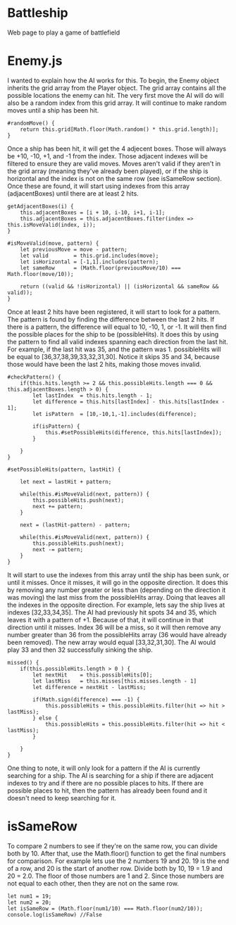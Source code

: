 # Battleship
Web page to play a game of battlefield

# Enemy.js

I wanted to explain how the AI works for this. To begin, the Enemy object inherits the grid array from the Player object. 
The grid array contains all the possible locations the enemy can hit. The very first move the AI will do will also be a random index
from this grid array. It will continue to make random moves until a ship has been hit.

    #randomMove() {
        return this.grid[Math.floor(Math.random() * this.grid.length)];
    }

Once a ship has been hit, it will get the 4 adjecent boxes. Those will always be +10, -10, +1, and -1 from the index. Those adjacent indexes will be
filtered to ensure they are valid moves. Moves aren't valid if they aren't in the grid array (meaning they've already been played), or if the 
ship is horizontal and the index is not on the same row (see isSameRow section). Once these are found, it will start using indexes from this array
(adjacentBoxes) until there are at least 2 hits.

    getAdjacentBoxes(i) {
        this.adjacentBoxes = [i + 10, i-10, i+1, i-1];
        this.adjacentBoxes = this.adjacentBoxes.filter(index => this.isMoveValid(index, i));
    }
    
    #isMoveValid(move, pattern) {
        let previousMove = move - pattern;
        let valid        = this.grid.includes(move);
        let isHorizontal = [-1,1].includes(pattern);
        let sameRow      = (Math.floor(previousMove/10) === Math.floor(move/10));

        return ((valid && !isHorizontal) || (isHorizontal && sameRow && valid));
    }

Once at least 2 hits have been registered, it will start to look for a pattern. The pattern is found by finding the difference between the last 2 hits.
If there is a pattern, the difference will equal to 10, -10, 1, or -1. It will then find the possible places for the ship to be (possibleHits). It does
this by using the pattern to find all valid indexes spanning each direction from the last hit. For example, if the last hit was 35, and the pattern was 1.
possibleHits will be equal to [36,37,38,39,33,32,31,30]. Notice it skips 35 and 34, because those would have been the last 2 hits, making those moves
invalid.

    #checkPattern() {
        if(this.hits.length >= 2 && this.possibleHits.length === 0 && this.adjacentBoxes.length > 0) {
            let lastIndex  = this.hits.length - 1;
            let difference = this.hits[lastIndex] - this.hits[lastIndex - 1];
            let isPattern  = [10,-10,1,-1].includes(difference);

            if(isPattern) {
                this.#setPossibleHits(difference, this.hits[lastIndex]);
            }

        }
    }
    
    #setPossibleHits(pattern, lastHit) {

        let next = lastHit + pattern;

        while(this.#isMoveValid(next, pattern)) {
            this.possibleHits.push(next);
            next += pattern;
        }

        next = (lastHit-pattern) - pattern;

        while(this.#isMoveValid(next, pattern)) {
            this.possibleHits.push(next);
            next -= pattern;
        }
    }

It will start to use the indexes from this array until the ship has been sunk, or until it misses. Once it misses, it will go in the opposite direction.
It does this by removing any number greater or less than (depending on the direction it was moving) the last miss from the possibleHits array. Doing that
leaves all the indexes in the opposite direction. For example, lets say the ship lives at indexes [32,33,34,35]. The AI had previously hit spots 34 and 35, 
which leaves it with a pattern of +1. Because of that, it will continue in that direction until it misses. Index 36 will be a miss, so it will then 
remove any number greater than 36 from the possibleHits array (36 would have already been removed). The new array would equal [33,32,31,30]. The AI 
would play 33 and then 32 successfully sinking the ship.

    missed() {
        if(this.possibleHits.length > 0 ) {
            let nextHit    = this.possibleHits[0];
            let lastMiss   = this.misses[this.misses.length - 1]
            let difference = nextHit - lastMiss;

            if(Math.sign(difference) === -1) {
                this.possibleHits = this.possibleHits.filter(hit => hit > lastMiss);
            } else {
                this.possibleHits = this.possibleHits.filter(hit => hit < lastMiss);
            }

        }
    }

One thing to note, it will only look for a pattern if the AI is currently searching for a ship. The AI is searching for a ship if there are
adjacent indexes to try and if there are no possible places to hits. If there are possible places to hit, then the pattern has already been found
and it doesn't need to keep searching for it.

# isSameRow

To compare 2 numbers to see if they're on the same row, you can divide both by 10. After that, use the Math.floor() function to get the final numbers
for comparison. For example lets use the 2 numbers 19 and 20. 19 is the end of a row, and 20 is the start of another row. Divide both by 10, 19 = 1.9
and 20 = 2.0. The floor of those numbers are 1 and 2. Since those numbers are not equal to each other, then they are not on the same row.

    let num1 = 19;
    let num2 = 20;
    let isSameRow = (Math.floor(num1/10) === Math.floor(num2/10));
    console.log(isSameRow) //False
